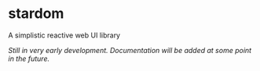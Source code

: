 # stardom

A simplistic reactive web UI library 

*Still in very early development. Documentation will be added at some point in the future.*
